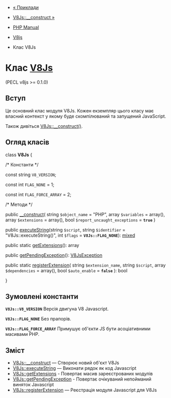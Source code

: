 - [« Приклади](v8js.examples.md)
- [V8Js::\_\_construct »](v8js.construct.md)

- [PHP Manual](index.md)
- [V8js](book.v8js.md)
- Клас V8Js

# Клас [V8Js](class.v8js.md)

(PECL v8js \>= 0.1.0)

## Вступ

Це основний клас модуля V8Js. Кожен екземпляр цього класу має
власний контекст у якому буде скомпілюваний та запущений JavaScript.

Також дивіться [V8Js::\_\_construct()](v8js.construct.md).

## Огляд класів

class **V8Js** {

/\* Константи \*/

const string `V8_VERSION`;

const int `FLAG_NONE` = 1;

const int `FLAG_FORCE_ARRAY` = 2;

/\* Методи \*/

public [\_\_construct](v8js.construct.md)(
string `$object_name` = "PHP",
array `$variables` = array(),
array `$extensions` = array(),
bool `$report_uncaught_exceptions` = **`true`**
)

public [executeString](v8js.executestring.md)(string `$script`, string
`$identifier` = "V8Js::executeString()", int `$flags` =
**`V8Js::FLAG_NONE`**):
[mixed](language.types.declarations.md#language.types.declarations.mixed)

public static [getExtensions](v8js.getextensions.md)(): array

public [getPendingException](v8js.getpendingexception.md)():
[V8JsException](class.v8jsexception.md)

public static [registerExtension](v8js.registerextension.md)(
string `$extension_name`,
string `$script`,
array `$dependencies` = array(),
bool `$auto_enable` = **`false`**
): bool

}

## Зумовлені константи

**`V8Js::V8_VERSION`**
Версія двигуна V8 Javascript.

**`V8Js::FLAG_NONE`**
Без прапорів.

**`V8Js::FLAG_FORCE_ARRAY`**
Примушує об'єкти JS бути асоціативними масивами PHP.

## Зміст

- [V8Js::\_\_construct](v8js.construct.md) — Створює новий об'єкт
V8Js
- [V8Js::executeString](v8js.executestring.md) — Виконати рядок
як код Javascript
- [V8Js::getExtensions](v8js.getextensions.md) - Повертає масив
зареєстрованих модулів
- [V8Js::getPendingException](v8js.getpendingexception.md) -
Повертає очікуваний непойманий виняток Javascript
- [V8Js::registerExtension](v8js.registerextension.md) — Реєстрація
модуля Javascript для V8Js
